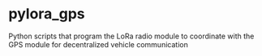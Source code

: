 # pylora_gps
Python scripts that program the LoRa radio module to coordinate with the GPS module for decentralized vehicle communication 

